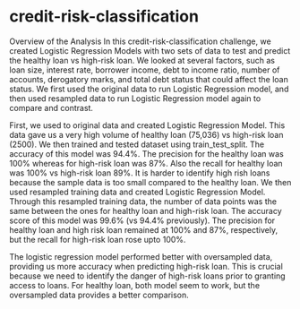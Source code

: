 # credit-risk-classification

Overview of the Analysis
In this credit-risk-classification challenge, we created Logistic Regression Models with two sets of data to test and predict the healthy loan vs high-risk loan. We looked at several factors, such as loan size, interest rate, borrower income, debt to income ratio, number of accounts, derogatory marks, and total debt status that could affect the loan status. We first used the original data to run Logistic Regression model, and then used resampled data to run Logistic Regression model again to compare and contrast. 


First, we used to original data and created Logistic Regression Model. This data gave us a very high volume of healthy loan (75,036) vs high-risk loan (2500). We then trained and tested dataset using train_test_split. The accuracy of this model was 94.4%. The precision for the healthy loan was 100% whereas for high-risk loan was 87%. Also the recall for healthy loan was 100% vs high-risk loan 89%. It is harder to identify high rish loans because the sample data is too small compared to the healthy loan. 
We then used resampled training data and created Logistic Regression Model. Through this resampled training data, the number of data points was the same between the ones for healthy loan and high-risk loan. The accuracy score of this model was 99.6% (vs 94.4% previously). The precision for healthy loan and high risk loan remained at 100% and 87%, respectively, but the recall for high-risk loan rose upto 100%.  

The logistic regression model performed better with oversampled data, providing us more accuracy when predicting high-risk loan. This is crucial because we need to identify the danger of high-risk loans prior to granting access to loans. For healthy loan, both model seem to work, but the oversampled data provides a better comparison. 
